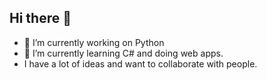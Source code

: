 ## Hi there 👋 

- 🔭 I’m currently working on Python
- 🌱 I’m currently learning C# and doing web apps.
- I have a lot of ideas and want to collaborate with people. 
